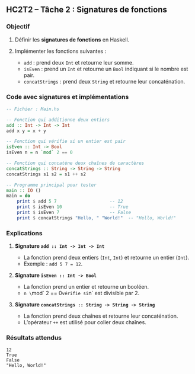 ##  HC2T2 – Tâche 2 : Signatures de fonctions

###  Objectif

1. Définir les **signatures de fonctions** en Haskell.
2. Implémenter les fonctions suivantes :

   * `add` : prend deux `Int` et retourne leur somme.
   * `isEven` : prend un `Int` et retourne un `Bool` indiquant si le nombre est pair.
   * `concatStrings` : prend deux `String` et retourne leur concaténation.


###  Code avec signatures et implémentations

```haskell
-- Fichier : Main.hs

-- Fonction qui additionne deux entiers
add :: Int -> Int -> Int
add x y = x + y

-- Fonction qui vérifie si un entier est pair
isEven :: Int -> Bool
isEven n = n `mod` 2 == 0

-- Fonction qui concatène deux chaînes de caractères
concatStrings :: String -> String -> String
concatStrings s1 s2 = s1 ++ s2

-- Programme principal pour tester
main :: IO ()
main = do
    print $ add 5 7                    -- 12
    print $ isEven 10                  -- True
    print $ isEven 7                   -- False
    print $ concatStrings "Hello, " "World!"  -- "Hello, World!"
```


###  Explications

1. **Signature `add :: Int -> Int -> Int`**

   * La fonction prend deux entiers (`Int`, `Int`) et retourne un entier (`Int`).
   * Exemple : `add 5 7 = 12`.

2. **Signature `isEven :: Int -> Bool`**

   * La fonction prend un entier et retourne un booléen.
   * `n \`mod\` 2 == 0`vérifie si`n\` est divisible par 2.

3. **Signature `concatStrings :: String -> String -> String`**

   * La fonction prend deux chaînes et retourne leur concaténation.
   * L’opérateur `++` est utilisé pour coller deux chaînes.


###  Résultats attendus

```
12
True
False
"Hello, World!"
```
